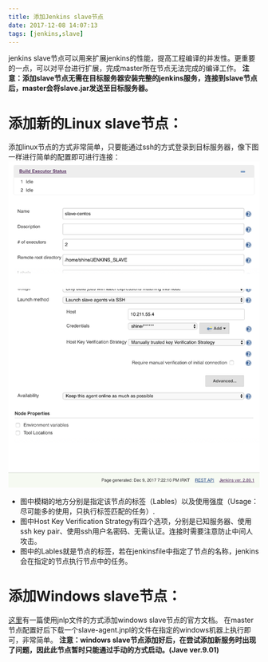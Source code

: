 ```yaml
---
title: 添加Jenkins slave节点
date: 2017-12-08 14:07:13
tags: [jenkins,slave]
---
```

jenkins slave节点可以用来扩展jenkins的性能，提高工程编译的并发性。更重要的一点，可以对平台进行扩展，完成master所在节点无法完成的编译工作。
**注意：添加slave节点无需在目标服务器安装完整的jenkins服务，连接到slave节点后，master会将slave.jar发送至目标服务器。**
# 添加新的Linux slave节点：
添加linux节点的方式非常简单，只要能通过ssh的方式登录到目标服务器，像下图一样进行简单的配置即可进行连接：
![添加linux slave节点](jenkins-master-slave/linux_slave_node_config.png)
* 图中模糊的地方分别是指定该节点的标签（Lables）以及使用强度（Usage：尽可能多的使用，只执行标签匹配的任务）.
* 图中Host Key Verification Strategy有四个选项，分别是已知服务器、使用ssh key pair、使用ssh用户名密码、无需认证。连接时需要注意防止中间人攻击。
* 图中的Lables就是节点的标签，若在jenkinsfile中指定了节点的名称，jenkins会在指定的节点执行节点中的任务。

# 添加Windows slave节点：
[这里](https://wiki.jenkins.io/display/JENKINS/Step+by+step+guide+to+set+up+master+and+slave+machines+on+Windows)有一篇使用jnlp文件的方式添加windows slave节点的官方文档。 在master节点配置好后下载一个slave-agent.jnpl的文件在指定的windows机器上执行即可，非常简单。
**注意：windows slave节点添加好后，在尝试添加新服务时出现了问题，因此此节点暂时只能通过手动的方式启动。(Jave ver.9.01)**